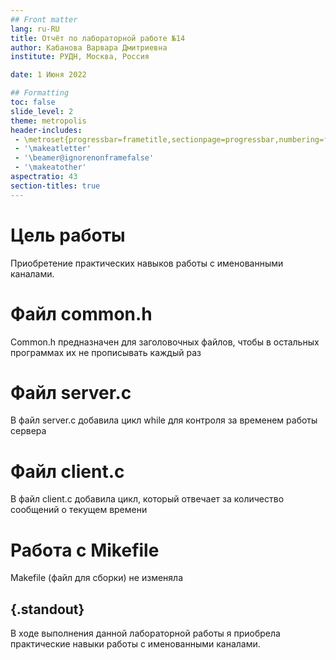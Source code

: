 ```yaml
---
## Front matter
lang: ru-RU
title: Отчёт по лабораторной работе №14
author: Кабанова Варвара Дмитриевна
institute: РУДН, Москва, Россия

date: 1 Июня 2022

## Formatting
toc: false
slide_level: 2
theme: metropolis
header-includes: 
 - \metroset{progressbar=frametitle,sectionpage=progressbar,numbering=fraction}
 - '\makeatletter'
 - '\beamer@ignorenonframefalse'
 - '\makeatother'
aspectratio: 43
section-titles: true
---
```


# Цель работы

Приобретение практических навыков работы с именованными каналами.

# Файл common.h

Common.h предназначен для заголовочных файлов, чтобы в остальных программах их не прописывать каждый раз 

# Файл server.c

В файл server.c добавила цикл while для контроля за временем работы сервера 

# Файл client.c

В файл client.c добавила цикл, который отвечает  за  количество сообщений о текущем времени 

# Работа с Mikefile

Makefile (файл для сборки) не изменяла 

## {.standout}

В ходе выполнения данной лабораторной работы я приобрела практические навыки работы с именованными каналами.


